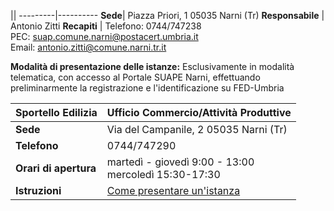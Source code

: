 ||
---------|----------
**Sede**| Piazza Priori, 1 05035 Narni (Tr)
**Responsabile**  | Antonio Zitti
**Recapiti**  | Telefono: 0744/747238 <br/>PEC: suap.comune.narni@postacert.umbria.it <br/> Email: antonio.zitti@comune.narni.tr.it










**Modalità di presentazione delle istanze:**
Esclusivamente in modalità telematica, con accesso al Portale SUAPE Narni, effettuando preliminarmente la registrazione e l'identificazione su FED-Umbria


|**Sportello Edilizia**|**Ufficio Commercio/Attività Produttive**
----------------------------------- |---------------------------------
**Sede**|Via del Campanile, 2 05035 Narni (Tr)| Piazza Priori, 2 05035 Narni (Tr)
**Telefono**|0744/747290  |0744/747290
 **Orari di apertura**|martedì - giovedì 9:00 - 13:00 <br/> mercoledì 15:30-17:30  | dal lunedì al venerdì  9:00-12:00 <br/>  lunedì e mercoledì 15:30 - 17:30
**Istruzioni**  |[Come presentare un'istanza][925ed192] |[Come presentare un'istanza][06dead65]


[925ed192]: http://www.comune.narni.tr.it/Pagina.php?id=1115&sezione=0 "vai al sito del Comune"
[06dead65]: http://www.comune.narni.tr.it/Pagina.php?id=1116&sezione=0 "vai al sito d3el Comune"
